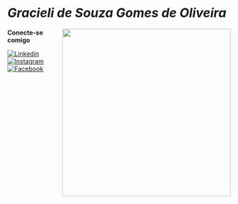 # **_Gracieli de Souza Gomes de Oliveira_**

<img align="right" height="380" src="https://avatars.githubusercontent.com/u/202771961?v=4">

**Conecte-se comigo**


[![Linkedin](https://img.shields.io/badge/-Linkedin-000?style=for-the-badge&logo=Linkedin&logoColor=FF00F6&color:FFF)](https://www.linkedin.com/in/gracieli-de-souza-gomes-de-oliveira-0633a1109/)
[![Instagram](https://img.shields.io/badge/-Instagram-000?style=for-the-badge&logo=instagram&logoColor=FF00F6&color:FFF)](https://www.instagram.com/gracielibr/)
[![Facebook](https://img.shields.io/badge/-Facebook-000?style=for-the-badge&logo=Facebook&logoColor=blue)](https://www.facebook.com/gracieli.souzagomes?locale=pt_BR)

